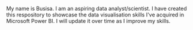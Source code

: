 My name is Busisa. I am an aspiring data analyst/scientist.
I have created this respository to showcase the data visualisation skills I've acquired in Microsoft Power BI.
I will update it over time as I improve my skills.
